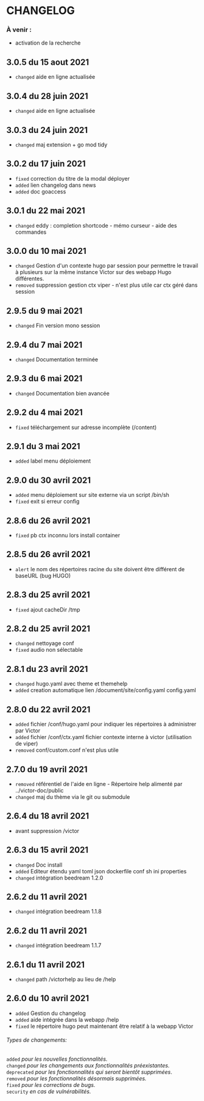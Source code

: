 
# CHANGELOG

### À venir :
- activation de la recherche

3.0.5 du 15 aout 2021
----------------------
- `changed` aide en ligne actualisée

3.0.4 du 28 juin 2021
----------------------
- `changed` aide en ligne actualisée

3.0.3 du 24 juin 2021
----------------------
- `changed` maj extension + go mod tidy 

3.0.2 du 17 juin 2021
----------------------
- `fixed` correction du titre de la modal déployer
- `added` lien changelog dans news
- `added` doc goaccess

3.0.1 du 22 mai 2021
----------------------
- `changed` eddy : completion shortcode - mémo curseur - aide des commandes 

3.0.0 du 10 mai 2021
----------------------
- `changed` Gestion d'un contexte hugo par session pour permettre le travail à plusieurs sur la même instance Victor sur des webapp Hugo différentes.
- `removed` suppression gestion ctx viper - n'est plus utile car ctx géré dans session

2.9.5 du 9 mai 2021
----------------------
- `changed` Fin version mono session

2.9.4 du 7 mai 2021
----------------------
- `changed` Documentation terminée

2.9.3 du 6 mai 2021
----------------------
- `changed` Documentation bien avancée

2.9.2 du 4 mai 2021
----------------------
- `fixed` téléchargement sur adresse incomplète (/content)

2.9.1 du 3 mai 2021
----------------------
- `added` label menu déploiement

2.9.0 du 30 avril 2021
----------------------
- `added` menu déploiement sur site externe via un script /bin/sh
- `fixed` exit si erreur config

2.8.6 du 26 avril 2021
----------------------
- `fixed` pb ctx inconnu lors install container

2.8.5 du 26 avril 2021
----------------------
- `alert` le nom des répertoires racine du site doivent être différent de baseURL (bug HUGO)

2.8.3 du 25 avril 2021
----------------------
- `fixed` ajout cacheDir /tmp

2.8.2 du 25 avril 2021
----------------------
- `changed` nettoyage conf
- `fixed` audio non sélectable

2.8.1 du 23 avril 2021
----------------------
- `changed` hugo.yaml avec theme et themehelp
- `added` creation automatique lien /document/site/config.yaml config.yaml

2.8.0 du 22 avril 2021
----------------------
- `added` fichier /conf/hugo.yaml pour indiquer les répertoires à administrer par Victor
- `added` fichier /conf/ctx.yaml fichier contexte interne à victor (utilisation de viper)
- `removed` conf/custom.conf n'est plus utile

2.7.0 du 19 avril 2021
----------------------
- `removed` référentiel de l'aide en ligne - Répertoire help alimenté par ../victor-doc/public
- `changed` maj du thème via le git ou submodule

2.6.4 du 18 avril 2021
----------------------
- avant suppression /victor

2.6.3 du 15 avril 2021
----------------------
- `changed` Doc install
- `added` Editeur étendu yaml toml json dockerfile conf sh ini properties
- `changed` intégration beedream 1.2.0

2.6.2 du 11 avril 2021
---------------------------
- `changed` intégration beedream 1.1.8

2.6.2 du 11 avril 2021
---------------------------
- `changed` intégration beedream 1.1.7

2.6.1 du 11 avril 2021
---------------------------
- `changed` path /victorhelp au lieu de /help

2.6.0 du 10 avril 2021
---------------------------
- `added` Gestion du changelog
- `added` aide intégrée dans la webapp /help
- `fixed` le répertoire hugo peut maintenant être relatif à la webapp Victor

###### Types de changements:
`added` *pour les nouvelles fonctionnalités.*  
`changed` *pour les changements aux fonctionnalités préexistantes.*  
`deprecated` *pour les fonctionnalités qui seront bientôt supprimées*.  
`removed` *pour les fonctionnalités désormais supprimées.*  
`fixed` *pour les corrections de bugs.*  
`security` *en cas de vulnérabilités.*  

